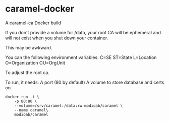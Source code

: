 # caramel-docker
A caramel-ca Docker build

If you don't provide a volume for /data, your root CA will be ephemeral and
will not exist when you shut down your container. 

This may be awkward.

You can the following environment variables:
C=SE
ST=State
L=Location
O=Organization
OU=OrgUnit

To adjust the root ca.

To run, it needs:
A port (80 by default)
A volume to store database and certs on

```
docker run -t \
	-p 80:80 \
	--volume=/srv/caramel:/data:rw modioab/caramel \
	--name caramel\
	modioab/caramel
``` 



